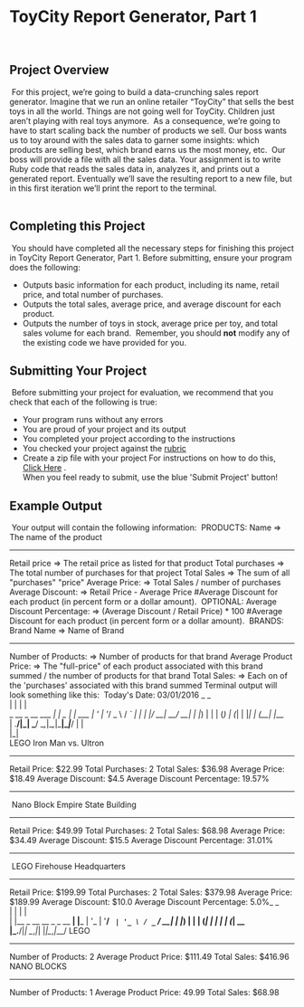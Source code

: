 # ToyCity Report Generator, Part 1
​
## Project Overview
​
For this project, we’re going to build a data-crunching sales report generator. Imagine that we run an online retailer “ToyCity” that sells the best toys in all the world. Things are not going well for ToyCity.  Children just aren’t playing with real toys anymore.
​
As a consequence, we’re going to have to start scaling back the number of products we sell. Our boss wants us to toy around with the sales data to garner some insights: which products are selling best, which brand earns us the most money, etc.
​
Our boss will provide a file with all the sales data. Your assignment is to write Ruby code that reads the sales data in, analyzes it, and prints out a generated report. Eventually we’ll save the resulting report to a new file, but in this first iteration we’ll print the report to the terminal.  
​
## Completing this Project
​
You should have completed all the necessary steps for finishing this project in ToyCity Report Generator, Part 1. Before submitting, ensure your program does the following:
​
* Outputs basic information for each product, including its name, retail price, and total number of purchases.
* Outputs the total sales, average price, and average discount for each product.
* Outputs the number of toys in stock, average price per toy, and total sales volume for each brand.
​
Remember, you should **not** modify any of the existing code we have provided for you.
​
## Submitting Your Project
​
Before submitting your project for evaluation, we recommend that you check that each of the following is true:
​
* Your program runs without any errors
* You are proud of your project and its output
* You completed your project according to the instructions
* You checked your project against the [rubric](https://docs.google.com/document/d/1-hvjfP7cLJa6mThuHfz-XASK2rYjMaeKP1B1m5rwlFs/pub "rubric")  
* Create a zip file with your project
For instructions on how to do this, [Click Here](https://docs.google.com/document/d/1jPCDXBuD4xV8PsGLa5K9Fpn_9lSCTrXeOWcUKQGnATU/pub "Instructions on creating a zip file") .  
When you feel ready to submit, use the blue 'Submit Project' button!
​
## Example Output
​
Your output will contain the following information:
​
PRODUCTS:
Name => The name of the product
********************
Retail price => The retail price as listed for that product
Total purchases => The total number of purchases for that project
Total Sales => The sum of all "purchases" "price"
Average Price: => Total Sales / number of purchases
Average Discount: => Retail Price - Average Price #Average Discount for each product (in percent form or a dollar amount).
​
OPTIONAL:
Average Discount Percentage: => (Average Discount / Retail Price) * 100 #Average Discount for each product (in percent form or a dollar amount).
​
BRANDS:
Brand Name => Name of Brand
********************
Number of Products: => Number of products for that brand
Average Product Price: => The "full-price" of each product associated with this brand summed / the number of products for that brand
Total Sales: => Each on of the 'purchases' associated with this brand summed
​
Terminal output will look something like this:
​
Today's Date: 03/01/2016
                     _            _       
                    | |          | |      
 _ __  _ __ ___   __| |_   _  ___| |_ ___
| '_ \| '__/ _ \ / _` | | | |/ __| __/ __|
| |_) | | | (_) | (_| | |_| | (__| |_\__ \
| .__/|_|  \___/ \__,_|\__,_|\___|\__|___/
| |                                       
|_|                                       
​
LEGO Iron Man vs. Ultron
********************
Retail Price: $22.99
Total Purchases: 2
Total Sales: $36.98
Average Price: $18.49
Average Discount: $4.5
Average Discount Percentage: 19.57%
********************
​
Nano Block Empire State Building
********************
Retail Price: $49.99
Total Purchases: 2
Total Sales: $68.98
Average Price: $34.49
Average Discount: $15.5
Average Discount Percentage: 31.01%
********************
​
LEGO Firehouse Headquarters
********************
Retail Price: $199.99
Total Purchases: 2
Total Sales: $379.98
Average Price: $189.99
Average Discount: $10.0
Average Discount Percentage: 5.0%
​
 _                         _     
| |                       | |    
| |__  _ __ __ _ _ __   __| |___
| '_ \| '__/ _` | '_ \ / _` / __|
| |_) | | | (_| | | | | (_| \__ \
|_.__/|_|  \__,_|_| |_|\__,_|___/
​
LEGO
********************
Number of Products: 2
Average Product Price: $111.49
Total Sales: $416.96
​
NANO BLOCKS
********************
Number of Products: 1
Average Product Price: 49.99
Total Sales: $68.98
